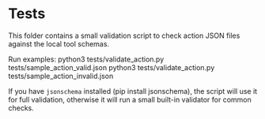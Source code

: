 # Tests

This folder contains a small validation script to check action JSON files against the local tool schemas.

Run examples:
  python3 tests/validate_action.py tests/sample_action_valid.json
  python3 tests/validate_action.py tests/sample_action_invalid.json

If you have `jsonschema` installed (pip install jsonschema), the script will use it for full validation,
otherwise it will run a small built-in validator for common checks.
